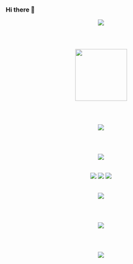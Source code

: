 ### Hi there 👋


<!--  原文 https://zhuanlan.zhihu.com/p/454597068  https://metrics.lecoq.io/  输入自己ID自动生成所有和你相关的数据 -->
<div align="center"> <img src="https://metrics.lecoq.io/ThisIsNiceName?template=classic&base.indepth=false&base.hireable=false&config.timezone=Asia%2FShanghai"></div>

<br> <br>

<!-- https://github.com/anuraghazra/github-readme-stats/blob/master/themes/README.md 查看那些主题颜色 -->
<div align="center"> <img height="137px" src="https://github-readme-stats.vercel.app/api?username=ThisIsNiceName&theme=nightowl&show_icons=true" /> </div>

<br> <br>

<!-- 使用的语言信息 -->
<div align="center"> <img src="https://github-readme-stats.vercel.app/api/top-langs/?username=ThisIsNiceName&hide_title=true&hide_border=true&layout=compact&langs_count=6&text_color=7fdbca&icon_color=ffeb95&bg_color=011627&theme=nightowl" /> </div>
<!-- 
title_color: "c792ea",
    icon_color: "ffeb95",
    text_color: "7fdbca",
    bg_color: "011627",
-->

<br> <br>

<!-- 小奖杯 -->
<div align="center"> <img src="https://github-profile-trophy.vercel.app/?username=ThisIsNiceName" /> </div>
<br><br>

<!-- 展示小标签 -->
<div align="center">  <span > <img src="https://img.shields.io/badge/-HTML5-E34F26?style=flat-square&logo=html5&logoColor=white" /> <img src="https://img.shields.io/badge/-CSS3-1572B6?style=flat-square&logo=css3" /> <img src="https://img.shields.io/badge/-JavaScript-oringe?style=flat-square&logo=javascript" /> </span>  </div>

<br>
<br>

<div align="center"> <img src="https://activity-graph.herokuapp.com/graph?username=ThisIsNiceName&theme=xcode" /> </div>

<br> <br>

<!-- 提交数据 -->
<div align="center"> <img src="https://github-readme-streak-stats.herokuapp.com/?user=ThisIsNiceName" /> </div>

<br> <br>

<div align="center"> <img src="https://stats.justsong.cn/api/leetcode?username=SSSSSoShy&cn=true"> </div>

<!--
**ThisIsNiceName/ThisIsNiceName** is a ✨ _special_ ✨ repository because its `README.md` (this file) appears on your GitHub profile.

Here are some ideas to get you started:

- 🔭 I’m currently working on ...
- 🌱 I’m currently learning ...
- 👯 I’m looking to collaborate on ...
- 🤔 I’m looking for help with ...
- 💬 Ask me about ...
- 📫 How to reach me: ...
- 😄 Pronouns: ...
- ⚡ Fun fact: ...
-->

